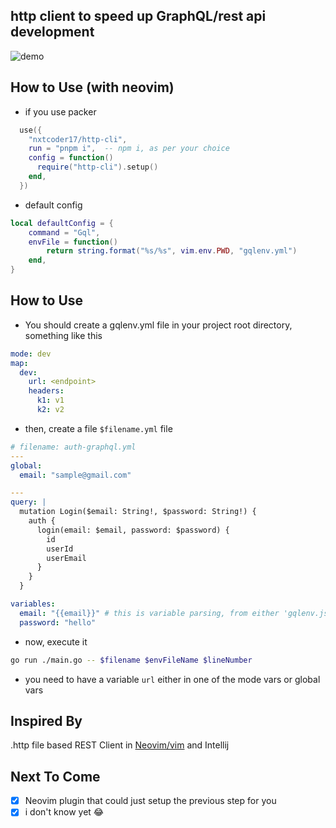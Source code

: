 ## http client to speed up GraphQL/rest api development

![demo](https://user-images.githubusercontent.com/22402557/160329835-7f445332-fbbc-48bf-9922-43e907975ba2.gif)

## How to Use (with neovim)

- if you use packer
```lua
  use({
    "nxtcoder17/http-cli",
    run = "pnpm i",  -- npm i, as per your choice
    config = function()
      require("http-cli").setup()
    end,
  })
```

- default config
```lua
local defaultConfig = {
	command = "Gql",
	envFile = function()
		return string.format("%s/%s", vim.env.PWD, "gqlenv.yml")
	end,
}
```

## How to Use

- You should create a gqlenv.yml file in your project root directory, something like this
```yaml
mode: dev
map:
  dev:
    url: <endpoint>
    headers:
      k1: v1
      k2: v2
```

- then, create a file `$filename.yml` file
```yaml
# filename: auth-graphql.yml
---
global:
  email: "sample@gmail.com"

---
query: |
  mutation Login($email: String!, $password: String!) {
    auth {
      login(email: $email, password: $password) {
        id
        userId
        userEmail
      }
    }
  }

variables:
  email: "{{email}}" # this is variable parsing, from either 'gqlenv.json' or from 'global' doc at the top
  password: "hello"  
```

- now, execute it
```sh
go run ./main.go -- $filename $envFileName $lineNumber
```

+ you need to have a variable `url` either in one of the mode vars or global vars

## Inspired By
.http file based REST Client in [Neovim/vim](https://github.com/bayne/vim-dot-http) and Intellij

## Next To Come

- [x] Neovim plugin that could just setup the previous step for you
- [x] i don't know yet 😂
